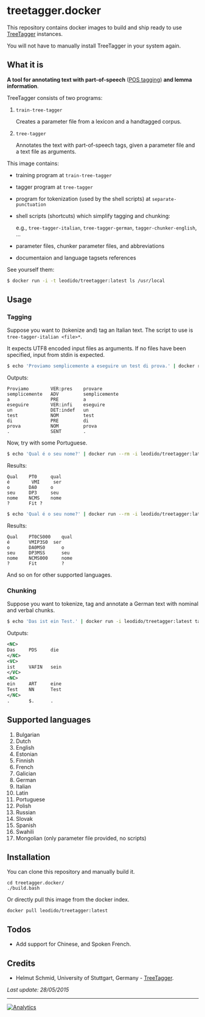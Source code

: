 treetagger.docker
=================

This repository contains docker images to build and ship ready to use [TreeTagger](http://www.cis.uni-muenchen.de/~schmid/tools/TreeTagger/) instances.

You will not have to manually install TreeTagger in your system again.

What it is
----------

**A tool for annotating text with part-of-speech** ([POS tagging](http://en.wikipedia.org/wiki/Part-of-speech_tagging)) **and lemma information**.

TreeTagger consists of two programs:

1. `train-tree-tagger`

    Creates a parameter file from a lexicon and a handtagged corpus. 
    
2. `tree-tagger` 

    Annotates the text with part-of-speech tags, given a parameter file and a text file as arguments.

This image contains:

- training program at `train-tree-tagger`

- tagger program at `tree-tagger`       

- program for tokenization (used by the shell scripts) at `separate-punctuation`

- shell scripts (shortcuts) which simplify tagging and chunking:

    e.g., `tree-tagger-italian`, `tree-tagger-german`, `tagger-chunker-english`, ...
    
- parameter files, chunker parameter files, and abbreviations

- documentaion and language tagsets references


See yourself them:

```bash
$ docker run -i -t leodido/treetagger:latest ls /usr/local
```

Usage
-----

### Tagging

Suppose you want to (tokenize and) tag an Italian text. The script to use is `tree-tagger-italian <file>*`.

It expects UTF8 encoded input files as arguments. If no files have been specified, input from stdin is expected.

```bash
$ echo 'Proviamo semplicemente a eseguire un test di prova.' | docker run --rm -i leodido/treetagger:latest tree-tagger-italian
```

Outputs:

```
Proviamo	    VER:pres	provare
semplicemente	ADV	        semplicemente
a	            PRE	        a
eseguire	    VER:infi	eseguire
un	            DET:indef	un
test	        NOM	        test
di	            PRE	        di
prova	        NOM	        prova
.	            SENT	    .
```

Now, try with some Portuguese.

```bash
$ echo 'Qual é o seu nome?' | docker run --rm -i leodido/treetagger:latest tree-tagger-portuguese
```

Results:

```
Qual	PT0	    qual
é	     VMI	 ser
o	    DA0	    o
seu	    DP3	    seu
nome	NCMS	nome
?	    Fit	?
```

```bash
$ echo 'Qual é o seu nome?' | docker run --rm -i leodido/treetagger:latest tree-tagger-portuguese-finegrained
```

Results:

```
Qual	PT0CS000	qual
é       VMIP3S0	 ser
o	    DA0MS0	    o
seu	    DP3MSS	    seu
nome	NCMS000	    nome
?	    Fit	        ?
```

And so on for other supported languages.


### Chunking

Suppose you want to tokenize, tag and annotate a German text with nominal and verbal chunks.

```bash
$ echo 'Das ist ein Test.' | docker run -i leodido/treetagger:latest tagger-chunker-german
```

Outputs:

```xml
<NC>
Das	    PDS	    die
</NC>
<VC>
ist	    VAFIN	sein
</VC>
<NC>
ein	    ART	    eine
Test	NN	    Test
</NC>
.	    $.	    .
```

Supported languages
-------------------

1. Bulgarian
2. Dutch
3. English
4. Estonian
5. Finnish
6. French
7. Galician
8. German
9. Italian
10. Latin
11. Portuguese
12. Polish
13. Russian
14. Slovak
15. Spanish
16. Swahili
17. Mongolian (only parameter file provided, no scripts)

Installation
------------

You can clone this repository and manually build it.

```
cd treetagger.docker/
./build.bash
```

Or directly pull this image from the docker index.

```
docker pull leodido/treetagger:latest
```

Todos
-----

- Add support for Chinese, and Spoken French.

Credits
-------

- Helmut Schmid, University of Stuttgart, Germany - [TreeTagger](http://www.cis.uni-muenchen.de/~schmid/tools/TreeTagger).

_Last update: 28/05/2015_

---

[![Analytics](https://ga-beacon.appspot.com/UA-49657176-1/treetagger.docker)](https://github.com/igrigorik/ga-beacon)
